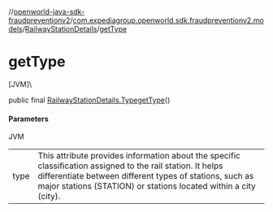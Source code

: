 //[openworld-java-sdk-fraudpreventionv2](../../../index.md)/[com.expediagroup.openworld.sdk.fraudpreventionv2.models](../index.md)/[RailwayStationDetails](index.md)/[getType](get-type.md)

# getType

[JVM]\

public final [RailwayStationDetails.Type](-type/index.md)[getType](get-type.md)()

#### Parameters

JVM

| | |
|---|---|
| type | This attribute provides information about the specific classification assigned to the rail station. It helps differentiate between different types of stations, such as major stations (STATION) or stations located within a city (city). |
